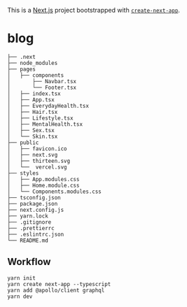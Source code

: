 This is a [Next.js](https://nextjs.org/) project bootstrapped with [`create-next-app`](https://github.com/vercel/next.js/tree/canary/packages/create-next-app).

# blog

```Folder Structure
├── .next
├── node_modules
├── pages
│   ├── components
│       ├── Navbar.tsx
│       └── Footer.tsx
│   ├── index.tsx
│   ├── App.tsx
│   ├── EverydayHealth.tsx
│   ├── Hair.tsx
│   ├── Lifestyle.tsx
│   ├── MentalHealth.tsx
│   ├── Sex.tsx
│   └── Skin.tsx
├── public
│   ├── favicon.ico
│   ├── next.svg
│   ├── thirteen.svg
│   └──  vercel.svg
├── styles
│   ├── App.modules.css
│   ├── Home.module.css
│   └── Components.modules.css
├── tsconfig.json
├── package.json
├── next.config.js
├── yarn.lock
├── .gitignore
├── .prettierrc
├── .eslintrc.json
└── README.md
```

## Workflow

```
yarn init
yarn create next-app --typescript
yarn add @apollo/client graphql
yarn dev
```
